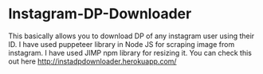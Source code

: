 # Instagram-DP-Downloader
This basically allows you to download DP of any instagram user using their ID. I have used puppeteer library in Node JS for scraping image from instagram.
I have used JIMP npm library for resizing it. You can check this out here http://instadpdownloader.herokuapp.com/
